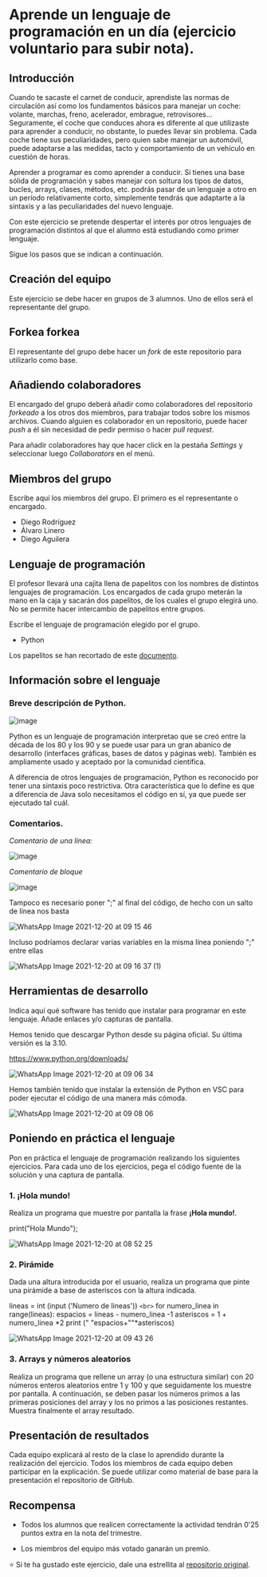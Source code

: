 # Aprende un lenguaje de programación en un día (ejercicio voluntario para subir nota).

## Introducción

Cuando te sacaste el carnet de conducir, aprendiste las normas de circulación así como los fundamentos básicos para manejar un coche: volante, marchas, freno, acelerador, embrague, retrovisores... Seguramente, el coche que conduces ahora es diferente al que utilizaste para aprender a conducir, no obstante, lo puedes llevar sin problema. Cada coche tiene sus peculiaridades, pero quien sabe manejar un automóvil, puede adaptarse a las medidas, tacto y comportamiento de un vehículo en cuestión de horas.

Aprender a programar es como aprender a conducir. Si tienes una base sólida de programación y sabes manejar con soltura los tipos de datos, bucles, arrays, clases, métodos, etc. podrás pasar de un lenguaje a otro en un período relativamente corto, simplemente tendrás que adaptarte a la sintaxis y a las peculiaridades del nuevo lenguaje.

Con este ejercicio se pretende despertar el interés por otros lenguajes de programación distintos al que el alumno está estudiando como primer lenguaje.

Sigue los pasos que se indican a continuación.

## Creación del equipo

Este ejercicio se debe hacer en grupos de 3 alumnos. Uno de ellos será el representante del grupo.

## Forkea forkea

El representante del grupo debe hacer un *fork* de este repositorio para utilizarlo como base.

## Añadiendo colaboradores

El encargado del grupo deberá añadir como colaboradores del repositorio *forkeado* a los otros dos miembros, para trabajar todos sobre los mismos archivos. Cuando alguien es colaborador en un repositorio, puede hacer *push* a él sin necesidad de pedir permiso o hacer *pull request*.

Para añadir colaboradores hay que hacer click en la pestaña *Settings* y seleccionar luego *Collaborators* en el menú.

## Miembros del grupo

Escribe aquí los miembros del grupo. El primero es el representante o encargado.

* Diego Rodríguez
* Álvaro Linero
* Diego Aguilera

## Lenguaje de programación

El profesor llevará una cajita llena de papelitos con los nombres de distintos lenguajes de programación. Los encargados de cada grupo meterán la mano en la caja y sacarán dos papelitos, de los cuales el grupo elegirá uno. No se permite hacer intercambio de papelitos entre grupos.

Escribe el lenguaje de programación elegido por el grupo.

* Python

Los papelitos se han recortado de este [documento](lenguajes_de_programacion.pdf).

## Información sobre el lenguaje



### Breve descripción de Python.
![image](https://user-images.githubusercontent.com/91873599/146731638-cd1a9b66-e1b8-462d-9bf7-26787127e9fd.png)

Python es un lenguaje de programación interpretao que se creó entre la década de los 80 y los 90 y se puede usar para un gran abanico de desarrollo (interfaces gráficas, bases de datos y páginas web). También es ampliamente usado y aceptado por la comunidad científica. 

A diferencia de otros lenguajes de programación, Python es reconocido por tener una sintaxis poco restrictiva. Otra característica que lo define es que a diferencia de Java solo necesitamos el código en sí, ya que puede ser ejecutado tal cuál.

### Comentarios.

_Comentario de una línea:_


![image](https://user-images.githubusercontent.com/91873599/146732844-73963d1e-65d8-40c7-a825-95daae075117.png)

_Comentario de bloque_


![image](https://user-images.githubusercontent.com/91873599/146732865-cf1ea983-4df9-44d0-8cd9-a86555ce9035.png)

Tampoco es necesario poner ";" al final del código, de hecho con un salto de línea nos basta

![WhatsApp Image 2021-12-20 at 09 15 46](https://user-images.githubusercontent.com/91873618/146735730-9cc1ca2b-08ad-43c9-a4fd-63f58a156b00.jpeg)

Incluso podríamos declarar varias variables en la misma línea poniendo ";" entre ellas

![WhatsApp Image 2021-12-20 at 09 16 37 (1)](https://user-images.githubusercontent.com/91873618/146735770-5c3f9d7e-8124-458b-8d63-62ebccfa54fd.jpeg)


## Herramientas de desarrollo

Indica aquí qué software has tenido que instalar para programar en este lenguaje. Añade enlaces y/o capturas de pantalla.

Hemos tenido que descargar Python desde su página oficial. Su última versión es la 3.10.

https://www.python.org/downloads/

![WhatsApp Image 2021-12-20 at 09 06 34](https://user-images.githubusercontent.com/91873618/146734543-975dd68a-650a-4711-a20a-b5950d0a3553.jpeg)


Hemos también tenido que instalar la extensión de Python en VSC para poder ejecutar el código de una manera más cómoda.


![WhatsApp Image 2021-12-20 at 09 08 06](https://user-images.githubusercontent.com/91873618/146734638-33b66c6a-c30c-48a7-9709-790ee3c94e07.jpeg)

## Poniendo en práctica el lenguaje

Pon en práctica el lenguaje de programación realizando los siguientes ejercicios. Para cada uno de los ejercicios, pega el código fuente de la solución y una captura de pantalla.

### 1. ¡Hola mundo!

Realiza un programa que muestre por pantalla la frase **¡Hola mundo!**.

print("Hola Mundo");



![WhatsApp Image 2021-12-20 at 08 52 25](https://user-images.githubusercontent.com/91873618/146733946-0500aca3-ae63-4fa0-ad02-45e3b8d3718e.jpeg)


### 2. Pirámide

Dada una altura introducida por el usuario, realiza un programa que pinte una pirámide a base de asteriscos con la altura indicada.

lineas = int (input ('Numero de lineas')) ```<br>```
for numero_linea in range(lineas):
    espacios = lineas - numero_linea -1
    asteriscos = 1 + numero_linea *2
    print (" "espacios+""*asteriscos)

![WhatsApp Image 2021-12-20 at 09 43 26](https://user-images.githubusercontent.com/91873618/146738188-1bda3b49-f104-4984-b535-cca75b737c7d.jpeg)



### 3. Arrays y números aleatorios

Realiza un programa que rellene un array (o una estructura similar) con 20 números enteros aleatorios entre 1 y 100 y que seguidamente los muestre por pantalla. A continuación, se deben pasar los números primos a las primeras posiciones del array y los no primos a las posiciones restantes. Muestra finalmente el array resultado.

## Presentación de resultados

Cada equipo explicará al resto de la clase lo aprendido durante la realización del ejercicio. Todos los miembros de cada equipo deben participar en la explicación. Se puede utilizar como material de base para la presentación el repositorio de GitHub.

## Recompensa

* Todos los alumnos que realicen correctamente la actividad tendrán 0'25 puntos extra en la nota del trimestre.

* Los miembros del equipo más votado ganarán un premio.

:star: Si te ha gustado este ejercicio, dale una estrellita al [repositorio original](https://github.com/LuisJoseSanchez/aprende-un-lenguaje-en-un-dia).

